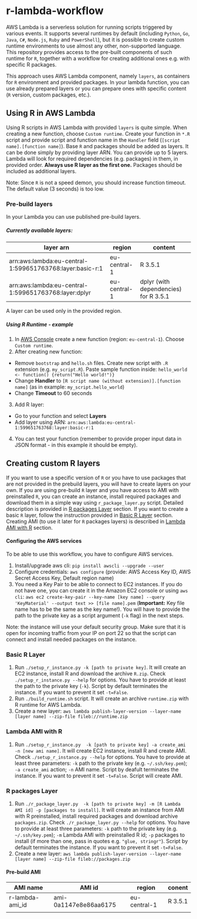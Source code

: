 # r-lambda-workflow

AWS Lambda is a serverless solution for running scripts triggered by various events. It supports several runtimes by default (including `Python`, `Go`, `Java`, `C#`, `Node.js`, `Ruby` and `PowerShell`), but it is possible to create custom runtime environments to use almost any other, non-supported language. This repository provides access to the pre-built components of such runtime for `R`, together with a workflow for creating additional ones e.g. with specific R packages.

This approach uses AWS Lambda component, namely `layers`, as containers for `R` environment and provided packages. In your lambda function, you can use already prepared layers or you can prepare ones with specific content (`R` version, custom packages, etc.).

## Using R in AWS Lambda

Using R scripts in AWS Lambda with provided `layers` is quite simple. When creating a new function, choose `Custom runtime`. Create your function in `*.R` script and provide script and function name in the `Handler` field (`[script name].[function name]`).
Base `R` and packages should be added as layers. It can be done simply by providing layer ARN.  You can provide up to 5 layers. Lambda will look for required dependencies (e.g. packages) in them, in provided order. **Always use R layer as the first one.** Packages should be included as additional layers.

Note: Since `R` is not a speed demon, you should increase function timeout. The default value (3 seconds) is too low.

### Pre-build layers

In your Lambda you can use published pre-build layers.

##### Currently available layers:

| layer arn                                                | region       | content                               |
| -------------------------------------------------------- | ------------ | ------------------------------------- |
| arn:aws:lambda:eu-central-1:599651763768:layer:basic-r:1 | eu-central-1 | R 3.5.1                               |
| arn:aws:lambda:eu-central-1:599651763768:layer:dplyr     | eu-central-1 | dplyr (with dependencies) for R 3.5.1 |

A layer can be used only in the provided region.

##### Using R Runtime - example

1. In [AWS Console](https://console.aws.amazon.com/lambda) create a new function (region: `eu-central-1`). Choose `Custom runtime`.
2. After creating new function:
  * Remove `bootstrap` and `hello.sh` files. Create new script with `.R` extension (e.g. `my_script.R`). Paste sample function inside: `hello_world <- function() {return("Hello world!")}`
  * Change **Handler** to `[R script name (without extension)].[function name]` (as in example: `my_script.hello_world`)
  * Change **Timeout** to 60 seconds
3. Add R layer:
  * Go to your function and select **Layers**
  * Add layer using ARN: `arn:aws:lambda:eu-central-1:599651763768:layer:basic-r:1`
4. You can test your function (remember to provide proper input data in JSON format - in this example it should be empty).

## Creating custom R layers

If you want to use a specific version of `R` or you have to use packages that are not provided in the prebuild layers, you will have to create layers on your own.
If you are using pre-build `R` layer and you have access to AMI with preinstalled `R`, you can create an instance, install required packages and download them in a simple way using `r_package_layer.py` script. Detailed description is provided in [R packages Layer](#r-packages-layer) section.
If you want to create a basic `R` layer, follow the instruction provided in [Basic R Layer](#basic-r-layer) section.
Creating AMI (to use it later for `R` packages layers) is described in [Lambda AMI with R](#lambda-ami-with-r) section.

#### Configuring the AWS services

To be able to use this workflow, you have to configure AWS services.

1. Install/upgrade aws cli: `pip install awscli --upgrade --user`
2. Configure credentials: `aws configure` (provide: AWS Access Key ID, AWS Secret Access Key, Default region name)
3. You need a Key Pair to be able to connect to EC2 instances. If you do not have one, you can create it in the Amazon EC2 console or using `aws cli`: `aws ec2 create-key-pair --key-name [key name] --query 'KeyMaterial' --output text >> [file name].pem` (**Important:** Key file name has to be the same as the key name!). You will have to provide the path to the private key as a script argument (`-k` flag) in the next steps.

Note: the instance will use your default security group. Make sure that it is open for incoming traffic from your IP on port 22 so that the script can connect and install needed packages on the instance.

### Basic R Layer

1. Run `./setup_r_instance.py -k [path to private key]`. It will create an EC2 instance, install R and download the archive `R.zip`. Check `./setup_r_instance.py --help` for options. You have to provide at least the path to the private key (`-k`). Script by default terminates the instance. If you want to prevent it set `-t=False`.
2. Run `./build_runtime.sh` script. It will create an archive `runtime.zip` with R runtime for AWS Lambda.
3. Create a new layer: `aws lambda publish-layer-version --layer-name [layer name] --zip-file fileb://runtime.zip`

### Lambda AMI with R

1. Run `./setup_r_instance.py  -k [path to private key] -a create_ami -n [new ami name]`. It will create EC2 instance, install R and create AMI. Check `./setup_r_instance.py --help` for options. You have to provide at least three parameters: `-k` path to the private key (e.g. `~/.ssh/key.pem`); `-a create_ami` action; `-n` AMI name. Script by deafult terminates the instance. If you want to prevent it set `-t=False`. Script will create AMI.

### R packages Layer

1. Run `./r_package_layer.py  -k [path to private key] -m [R Lambda AMI id] -p [packages to install]`. It will create an instance from AMI with R preinstalled, install required packages and download archive `packages.zip`. Check `./r_package_layer.py --help` for options. You have to provide at least three parameters: `-k` path to the private key (e.g. `~/.ssh/key.pem`); `-m` Lambda AMI with preinstalled R id; `-p` packages to install (if more than one, pass in quotes e.g. `"glue, stringr"`). Script by default terminates the instance. If you want to prevent it set `-t=False`.
2. Create a new layer: `aws lambda publish-layer-version --layer-name [layer name] --zip-file fileb://packages.zip`

#### Pre-build AMI

| AMI name        | AMI id                | region       | conent  |
| --------------- | --------------------- | ------------ | ------- |
| r-lambda-ami_id | ami-0a1147e8e86aa6175 | eu-central-1 | R 3.5.1 |
|                 |                       |              |         |
